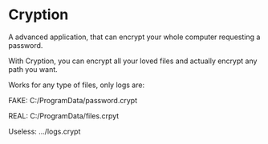 # Cryption
A advanced application, that can encrypt your whole computer requesting a password.

With Cryption, you can encrypt all your loved files and actually encrypt any path you want.

Works for any type of files, only logs are:

FAKE: C:/ProgramData/password.crypt

REAL: C:/ProgramData/files.crpyt

Useless: .../logs.crypt
